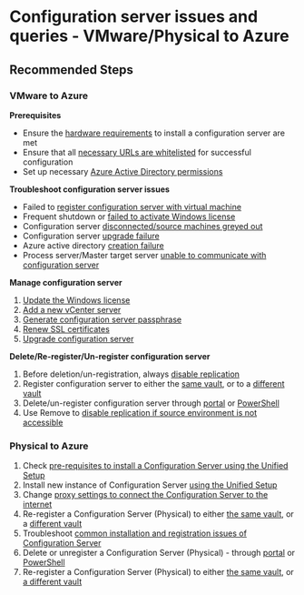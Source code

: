 <properties
    pageTitle="VMware to Azure/Configuration server issues and queries"
    description="VMware to Azure/Configuration server issues and queries"
    service="microsoft.recoveryservices"
    resource="vaults"
    authors="anoopkv, asgang, v-miegge"
    ms.author="anoopkv"
    displayOrder=""
    selfHelpType="generic"
    supportTopicIds="32680603"
    resourceTags=""
    productPesIds="16370"
    cloudEnvironments="public"
    articleId="e454706c-0011-4f4c-bf93-be603d783a4c"
/>

# Configuration server issues and queries - VMware/Physical to Azure

## **Recommended Steps**

### VMware to Azure

**Prerequisites**

* Ensure the [hardware requirements](https://docs.microsoft.com/azure/site-recovery/vmware-azure-deploy-configuration-server#prerequisites) to install a configuration server are met
* Ensure that all [necessary URLs are whitelisted](https://docs.microsoft.com/azure/site-recovery/vmware-azure-deploy-configuration-server#prerequisites) for successful configuration
* Set up necessary [Azure Active Directory permissions](https://docs.microsoft.com/azure/site-recovery/vmware-azure-deploy-configuration-server#azure-active-directory-permission-requirements)

**Troubleshoot configuration server issues**

* Failed to [register configuration server with virtual machine](https://docs.microsoft.com/azure/site-recovery/vmware-azure-troubleshoot-configuration-server#registration-failures)
* Frequent shutdown or [failed to activate Windows license](https://docs.microsoft.com/azure/site-recovery/vmware-azure-troubleshoot-configuration-server#failure-to-activate-windows-license-from-server-standard-evaluation-to-server-standard)
* Configuration server [disconnected/source machines greyed out](https://docs.microsoft.com/azure/site-recovery/vmware-azure-troubleshoot-configuration-server#remove-the-stale-entries-for-protected-items-from-the-configuration-server-database)
* Configuration server [upgrade failure](https://docs.microsoft.com/azure/site-recovery/vmware-azure-troubleshoot-configuration-server#upgrade-fails-when-the-services-fail-to-stop)
* Azure active directory [creation failure](https://docs.microsoft.com/azure/site-recovery/vmware-azure-troubleshoot-configuration-server#azure-active-directory-application-creation-failure)
* Process server/Master target server [unable to communicate with configuration server](https://docs.microsoft.com/azure/site-recovery/vmware-azure-troubleshoot-configuration-server#process-servermaster-target-are-unable-to-communicate-with-the-configuration-server)

**Manage configuration server**

1. [Update the Windows license](https://docs.microsoft.com/azure/site-recovery/vmware-azure-manage-configuration-server#update-windows-license)
1. [Add a new vCenter server](https://docs.microsoft.com/azure/site-recovery/vmware-azure-manage-vcenter#modify-the-vcenter-ip-address-and-port)
1. [Generate configuration server passphrase](https://docs.microsoft.com/azure/site-recovery/vmware-azure-manage-configuration-server#generate-configuration-server-passphrase)
1. [Renew SSL certificates](https://docs.microsoft.com/azure/site-recovery/vmware-azure-manage-configuration-server#generate-configuration-server-passphrase)
1. [Upgrade configuration server](https://docs.microsoft.com/azure/site-recovery/vmware-azure-manage-configuration-server#generate-configuration-server-passphrase)

**Delete/Re-register/Un-register configuration server**

1. Before deletion/un-registration, always [disable replication](https://docs.microsoft.com/azure/site-recovery/site-recovery-manage-registration-and-protection#disable-protection-for-a-vmware-vm-or-physical-server-vmware-to-azure)
1. Register configuration server to either the [same vault](https://docs.microsoft.com/azure/site-recovery/vmware-azure-manage-configuration-server#reregister-a-configuration-server-in-the-same-vault), or to a [different vault]((https://docs.microsoft.com/azure/site-recovery/vmware-azure-manage-configuration-server#register-a-configuration-server-with-a-different-vault))
1. Delete/un-register configuration server through [portal](https://docs.microsoft.com/azure/site-recovery/vmware-azure-manage-configuration-server#delete-or-unregister-a-configuration-server) or [PowerShell](https://docs.microsoft.com/azure/site-recovery/vmware-azure-manage-configuration-server#delete-with-powershell)
1. Use Remove to [disable replication if source environment is not accessible](https://docs.microsoft.com/azure/site-recovery/site-recovery-manage-registration-and-protection#disable-protection-for-a-vmware-vm-or-physical-server-vmware-to-azure)

### Physical to Azure

1. Check [pre-requisites to install a Configuration Server using the Unified Setup](https://docs.microsoft.com/azure/site-recovery/physical-manage-configuration-server#prerequisites)
1. Install new instance of Configuration Server [using the Unified Setup](https://docs.microsoft.com/azure/site-recovery/physical-manage-configuration-server#download-the-latest-installation-file)
1. Change [proxy settings to connect the Configuration Server to the internet](https://docs.microsoft.com/azure/site-recovery/physical-manage-configuration-server#modify-proxy-settings)
1. Re-register a Configuration Server (Physical) to either [the same vault](https://docs.microsoft.com/azure/site-recovery/physical-manage-configuration-server#reregister-a-configuration-server-with-the-same-vault), or a [different vault](https://docs.microsoft.com/azure/site-recovery/physical-manage-configuration-server#register-a-configuration-server-with-a-different-vault)
1. Troubleshoot [common installation and registration issues of Configuration Server](https://docs.microsoft.com/azure/site-recovery/physical-manage-configuration-server#common-issues)
1. Delete or unregister a Configuration Server (Physical) - through [portal](https://docs.microsoft.com/azure/site-recovery/physical-manage-configuration-server#common-issues) or [PowerShell](https://docs.microsoft.com/azure/site-recovery/physical-manage-configuration-server#common-issues)
1. Re-register a Configuration Server (Physical) to either [the same vault](https://docs.microsoft.com/azure/site-recovery/physical-manage-configuration-server#reregister-a-configuration-server-with-the-same-vault), or [a different vault](https://docs.microsoft.com/azure/site-recovery/physical-manage-configuration-server#register-a-configuration-server-with-a-different-vault)
